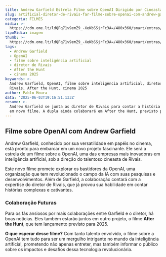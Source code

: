 ```yaml
---
title: Andrew Garfield Estrela Filme sobre OpenAI Dirigido por Cineasta de Rivais
slug: artificial-diretor-de-rivais-far-filme-sobre-openai-com-andrew-garfield
categoria: FILMES
midia: >-
  https://cdn.ome.lt/ldQFq71v9emZ9_-XeKbSSjrFc3A=/480x360/smart/extras/conteudos/andrew-garfiel-open-ai.png
tipoMidia: imagem
thumb: >-
  https://cdn.ome.lt/ldQFq71v9emZ9_-XeKbSSjrFc3A=/480x360/smart/extras/conteudos/andrew-garfiel-open-ai.png
tags:
  - Andrew Garfield
  - OpenAI
  - filme sobre inteligência artificial
  - diretor de Rivais
  - After the Hunt
  - cinema 2025
keywords: >-
  Andrew Garfield, OpenAI, filme sobre inteligência artificial, diretor de
  Rivais, After the Hunt, cinema 2025
author: Pablo Moura
data: '2025-06-03T19:16:51.133Z'
resumo: >-
  Andrew Garfield se junta ao diretor de Rivais para contar a história da OpenAI
  em novo filme. A dupla ainda colaborará em After the Hunt, previsto para 2025.
---
```


## Filme sobre OpenAI com Andrew Garfield

Andrew Garfield, conhecido por sua versatilidade em papéis no cinema, está pronto para embarcar em um novo projeto fascinante. Ele será a estrela de um filme sobre a OpenAI, uma das empresas mais inovadoras em inteligência artificial, sob a direção do talentoso cineasta de Rivais.

Este novo filme promete explorar os bastidores da OpenAI, uma organização que tem revolucionado o campo da IA com suas pesquisas e desenvolvimentos. Além de Garfield, a colaboração contará com a expertise do diretor de Rivais, que já provou sua habilidade em contar histórias complexas e cativantes.

### Colaboração Futuras

Para os fãs ansiosos por mais colaborações entre Garfield e o diretor, há boas notícias. Eles também estarão juntos em outro projeto, o filme **After the Hunt**, que tem lançamento previsto para 2025.

**O que esperar desse filme?** Com tanto talento envolvido, o filme sobre a OpenAI tem tudo para ser um mergulho intrigante no mundo da inteligência artificial, prometendo não apenas entreter, mas também informar o público sobre os impactos e desafios dessa tecnologia revolucionária.

